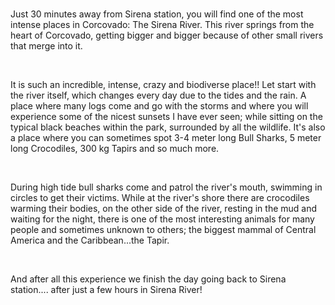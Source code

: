 <br>
<p>
Just 30 minutes away from Sirena station, you will find one of the most intense places in Corcovado: The Sirena River. This river springs from the heart of Corcovado, getting bigger and bigger because of other small rivers that merge into it.
</p>
<br>
<p>

It is such an incredible, intense, crazy and biodiverse place!! Let start with the river itself, which changes every day due to the tides and the rain. A place where many logs come and go with the storms and where you will experience some of the nicest sunsets I have ever seen; while sitting on the typical black beaches within the park, surrounded by all the wildlife.
It's also a place where you can sometimes spot 3-4 meter long Bull Sharks, 5 meter long Crocodiles, 300 kg Tapirs and so much more.
</p>
<br>
<p>
During high tide bull sharks come and patrol the river's mouth, swimming in circles to get their victims. While at the river's shore there are crocodiles warming their bodies, on the other side of the river, resting in the mud and waiting for the night, there is one of the most interesting animals for many people and sometimes unknown to others; the biggest mammal of Central America and the Caribbean...the Tapir.

</p>
<br>
<p>
And after all this experience we finish the day going back to Sirena station.... after just a few hours in Sirena River!

</p>






